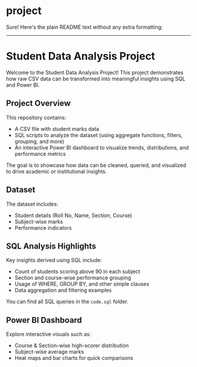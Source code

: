 # project
Sure! Here's the plain README text without any extra formatting:

---

# Student Data Analysis Project

Welcome to the Student Data Analysis Project! This project demonstrates how raw CSV data can be transformed into meaningful insights using SQL and Power BI.

## Project Overview

This repository contains:

* A CSV file with student marks data
* SQL scripts to analyze the dataset (using aggregate functions, filters, grouping, and more)
* An interactive Power BI dashboard to visualize trends, distributions, and performance metrics

The goal is to showcase how data can be cleaned, queried, and visualized to drive academic or institutional insights.

## Dataset

The dataset includes:

* Student details (Roll No, Name, Section, Course)
* Subject-wise marks
* Performance indicators

## SQL Analysis Highlights

Key insights derived using SQL include:

* Count of students scoring above 90 in each subject
* Section and course-wise performance grouping
* Usage of WHERE, GROUP BY, and other simple clauses
* Data aggregation and filtering examples

You can find all SQL queries in the `code.sql` folder.

## Power BI Dashboard

Explore interactive visuals such as:

* Course & Section-wise high-scorer distribution
* Subject-wise average marks
* Heat maps and bar charts for quick comparisons


